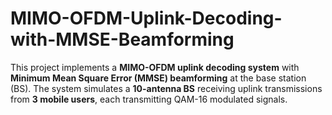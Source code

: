 # MIMO-OFDM-Uplink-Decoding-with-MMSE-Beamforming
This project implements a **MIMO-OFDM uplink decoding system** with **Minimum Mean Square Error (MMSE) beamforming** at the base station (BS).   The system simulates a **10-antenna BS** receiving uplink transmissions from **3 mobile users**, each transmitting QAM-16 modulated signals.  
